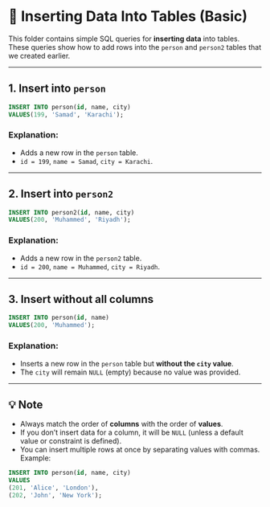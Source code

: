 # 📘 Inserting Data Into Tables (Basic)

This folder contains simple SQL queries for **inserting data** into tables.  
These queries show how to add rows into the `person` and `person2` tables that we created earlier.

---

## 1. Insert into `person`

```sql
INSERT INTO person(id, name, city)
VALUES(199, 'Samad', 'Karachi');
```

### Explanation:

- Adds a new row in the `person` table.
- `id = 199`, `name = Samad`, `city = Karachi`.

---

## 2. Insert into `person2`

```sql
INSERT INTO person2(id, name, city)
VALUES(200, 'Muhammed', 'Riyadh');
```

### Explanation:

- Adds a new row in the `person2` table.
- `id = 200`, `name = Muhammed`, `city = Riyadh`.

---

## 3. Insert without all columns

```sql
INSERT INTO person(id, name)
VALUES(200, 'Muhammed');
```

### Explanation:

- Inserts a new row in the `person` table but **without the `city` value**.
- The `city` will remain `NULL` (empty) because no value was provided.

---

## 💡 Note

- Always match the order of **columns** with the order of **values**.
- If you don’t insert data for a column, it will be `NULL` (unless a default value or constraint is defined).
- You can insert multiple rows at once by separating values with commas. Example:

```sql
INSERT INTO person(id, name, city)
VALUES
(201, 'Alice', 'London'),
(202, 'John', 'New York');
```
